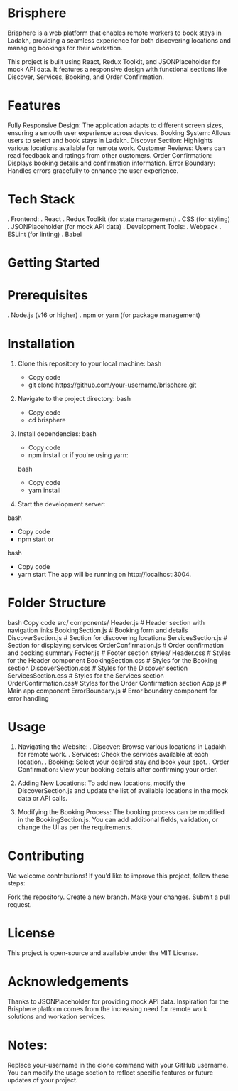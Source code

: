# Brisphere
Brisphere is a web platform that enables remote workers to book stays in Ladakh, providing a seamless experience for both discovering locations and managing bookings for their workation.

This project is built using React, Redux Toolkit, and JSONPlaceholder for mock API data. It features a responsive design with functional sections like Discover, Services, Booking, and Order Confirmation.

# Features
Fully Responsive Design: The application adapts to different screen sizes, ensuring a smooth user experience across devices.
Booking System: Allows users to select and book stays in Ladakh.
Discover Section: Highlights various locations available for remote work.
Customer Reviews: Users can read feedback and ratings from other customers.
Order Confirmation: Displays booking details and confirmation information.
Error Boundary: Handles errors gracefully to enhance the user experience.
# Tech Stack
. Frontend:
  . React
  . Redux Toolkit (for state management)
  . CSS (for styling)
  . JSONPlaceholder (for mock API data)
. Development Tools:
  . Webpack
  . ESLint (for linting)
  . Babel
# Getting Started
# Prerequisites
  . Node.js (v16 or higher)
  . npm or yarn (for package management)

# Installation
1. Clone this repository to your local machine:
   bash
   - Copy code
   - git clone https://github.com/your-username/brisphere.git

2. Navigate to the project directory:
   bash
   - Copy code
   - cd brisphere
3. Install dependencies:
   bash
   - Copy code
   - npm install
or if you're using yarn:

   bash
   - Copy code
   - yarn install
4. Start the development server:

  bash
  - Copy code
  - npm start
or

  bash
  - Copy code
  - yarn start
The app will be running on http://localhost:3004.

# Folder Structure
bash
Copy code
src/
  components/
    Header.js            # Header section with navigation links
    BookingSection.js    # Booking form and details
    DiscoverSection.js   # Section for discovering locations
    ServicesSection.js   # Section for displaying services
    OrderConfirmation.js # Order confirmation and booking summary
    Footer.js            # Footer section
  styles/
    Header.css           # Styles for the Header component
    BookingSection.css   # Styles for the Booking section
    DiscoverSection.css  # Styles for the Discover section
    ServicesSection.css  # Styles for the Services section
    OrderConfirmation.css# Styles for the Order Confirmation section
  App.js                 # Main app component
  ErrorBoundary.js       # Error boundary component for error handling
  
# Usage
1. Navigating the Website:
   . Discover: Browse various locations in Ladakh for remote work.
   . Services: Check the services available at each location.
   . Booking: Select your desired stay and book your spot.
   . Order Confirmation: View your booking details after confirming your order.
2. Adding New Locations: To add new locations, modify the DiscoverSection.js and update the list of available locations in the mock data or API calls.

3. Modifying the Booking Process: The booking process can be modified in the BookingSection.js. You can add additional fields, validation, or change the UI as per the requirements.

# Contributing
We welcome contributions! If you’d like to improve this project, follow these steps:

Fork the repository.
Create a new branch.
Make your changes.
Submit a pull request.
# License
This project is open-source and available under the MIT License.

# Acknowledgements
Thanks to JSONPlaceholder for providing mock API data.
Inspiration for the Brisphere platform comes from the increasing need for remote work solutions and workation services.
# Notes:
Replace your-username in the clone command with your GitHub username.
You can modify the usage section to reflect specific features or future updates of your project.






